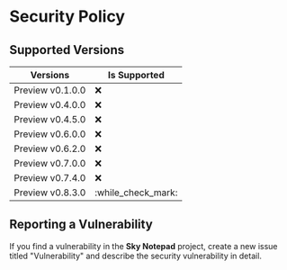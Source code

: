 # Security Policy

## Supported Versions

| Versions           | Is Supported       |
| -------            | ------------------ |
| Preview v0.1.0.0   | :x:                |
| Preview v0.4.0.0   | :x:                |
| Preview v0.4.5.0   | :x:                |
| Preview v0.6.0.0   | :x:                |
| Preview v0.6.2.0   | :x:                |
| Preview v0.7.0.0   | :x:                |
| Preview v0.7.4.0   | :x:                |
| Preview v0.8.3.0   | :while_check_mark: |

## Reporting a Vulnerability
If you find a vulnerability in the **Sky Notepad** project, create a new issue titled "Vulnerability" and describe the security vulnerability in detail.